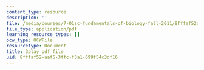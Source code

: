 ```yaml
---
content_type: resource
description: ''
file: /media/courses/7-01sc-fundamentals-of-biology-fall-2011/8fffaf52aaf53ffcf3a1699f54c3df16_3edzxv_mYZk.pdf
file_type: application/pdf
learning_resource_types: []
ocw_type: OCWFile
resourcetype: Document
title: 3play pdf file
uid: 8fffaf52-aaf5-3ffc-f3a1-699f54c3df16
---
```

